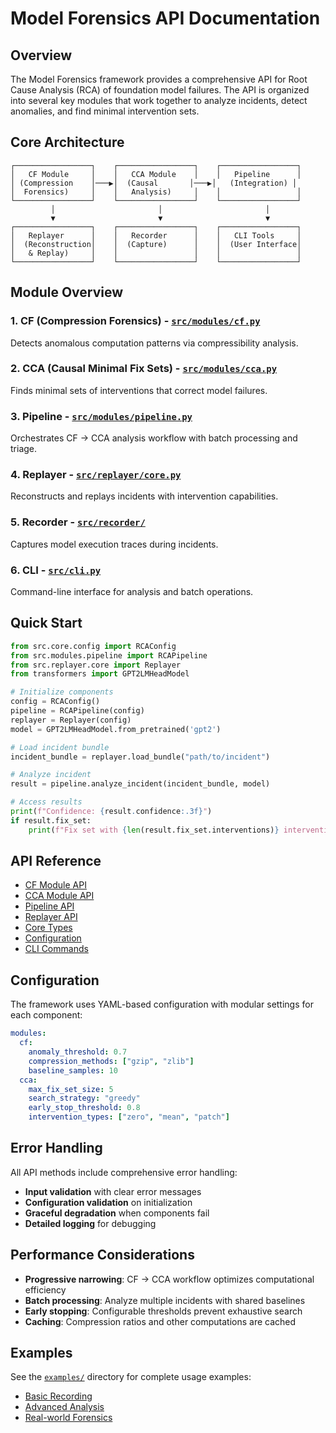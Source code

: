 # Model Forensics API Documentation

## Overview

The Model Forensics framework provides a comprehensive API for Root Cause Analysis (RCA) of foundation model failures. The API is organized into several key modules that work together to analyze incidents, detect anomalies, and find minimal intervention sets.

## Core Architecture

```
┌─────────────────┐    ┌─────────────────┐    ┌─────────────────┐
│   CF Module     │    │   CCA Module    │    │   Pipeline      │
│ (Compression    │───▶│  (Causal       │───▶│   (Integration) │
│  Forensics)     │    │   Analysis)     │    │                 │
└─────────────────┘    └─────────────────┘    └─────────────────┘
         │                       │                       │
         ▼                       ▼                       ▼
┌─────────────────┐    ┌─────────────────┐    ┌─────────────────┐
│   Replayer      │    │   Recorder      │    │   CLI Tools     │
│  (Reconstruction│    │  (Capture)      │    │  (User Interface│
│   & Replay)     │    │                 │    │                 │
└─────────────────┘    └─────────────────┘    └─────────────────┘
```

## Module Overview

### 1. **CF (Compression Forensics)** - [`src/modules/cf.py`](../../src/modules/cf.py)
Detects anomalous computation patterns via compressibility analysis.

### 2. **CCA (Causal Minimal Fix Sets)** - [`src/modules/cca.py`](../../src/modules/cca.py)
Finds minimal sets of interventions that correct model failures.

### 3. **Pipeline** - [`src/modules/pipeline.py`](../../src/modules/pipeline.py)
Orchestrates CF → CCA analysis workflow with batch processing and triage.

### 4. **Replayer** - [`src/replayer/core.py`](../../src/replayer/core.py)
Reconstructs and replays incidents with intervention capabilities.

### 5. **Recorder** - [`src/recorder/`](../../src/recorder/)
Captures model execution traces during incidents.

### 6. **CLI** - [`src/cli.py`](../../src/cli.py)
Command-line interface for analysis and batch operations.

## Quick Start

```python
from src.core.config import RCAConfig
from src.modules.pipeline import RCAPipeline
from src.replayer.core import Replayer
from transformers import GPT2LMHeadModel

# Initialize components
config = RCAConfig()
pipeline = RCAPipeline(config)
replayer = Replayer(config)
model = GPT2LMHeadModel.from_pretrained('gpt2')

# Load incident bundle
incident_bundle = replayer.load_bundle("path/to/incident")

# Analyze incident
result = pipeline.analyze_incident(incident_bundle, model)

# Access results
print(f"Confidence: {result.confidence:.3f}")
if result.fix_set:
    print(f"Fix set with {len(result.fix_set.interventions)} interventions")
```

## API Reference

- [CF Module API](cf_module.md)
- [CCA Module API](cca_module.md)
- [Pipeline API](pipeline.md)
- [Replayer API](replayer.md)
- [Core Types](types.md)
- [Configuration](configuration.md)
- [CLI Commands](cli.md)

## Configuration

The framework uses YAML-based configuration with modular settings for each component:

```yaml
modules:
  cf:
    anomaly_threshold: 0.7
    compression_methods: ["gzip", "zlib"]
    baseline_samples: 10
  cca:
    max_fix_set_size: 5
    search_strategy: "greedy"
    early_stop_threshold: 0.8
    intervention_types: ["zero", "mean", "patch"]
```

## Error Handling

All API methods include comprehensive error handling:
- **Input validation** with clear error messages
- **Configuration validation** on initialization
- **Graceful degradation** when components fail
- **Detailed logging** for debugging

## Performance Considerations

- **Progressive narrowing**: CF → CCA workflow optimizes computational efficiency
- **Batch processing**: Analyze multiple incidents with shared baselines
- **Early stopping**: Configurable thresholds prevent exhaustive search
- **Caching**: Compression ratios and other computations are cached

## Examples

See the [`examples/`](../../examples/) directory for complete usage examples:
- [Basic Recording](../../examples/basic_recording.py)
- [Advanced Analysis](../../examples/advanced_recording.py)
- [Real-world Forensics](../../examples/real_world_forensics.py)